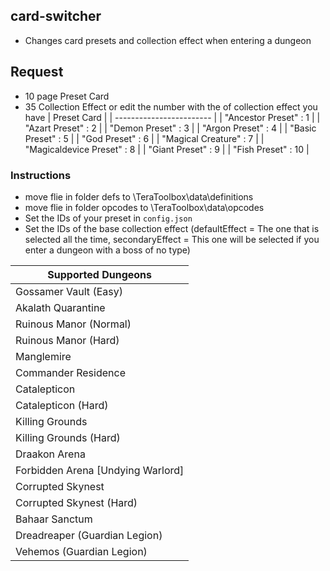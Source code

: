 ## card-switcher
* Changes card presets and collection effect when entering a dungeon

## Request
* 10 page Preset Card
* 35 Collection Effect or edit the number with the of collection effect you have
  | Preset Card |
  | ------------------------ |
  | "Ancestor Preset"      : 1 |
  | "Azart Preset"         : 2 |
  | "Demon Preset"         : 3 |
  | "Argon Preset"         : 4 |
  | "Basic Preset"         : 5 |
  | "God Preset"           : 6 |
  | "Magical Creature"     : 7 |
  | "Magicaldevice Preset" : 8 |
  | "Giant Preset"         : 9 |
  | "Fish Preset"          : 10 |

### Instructions
* move flie in folder defs to \TeraToolbox\data\definitions
* move flie in folder opcodes to \TeraToolbox\data\opcodes
* Set the IDs of your preset in `config.json`
* Set the IDs of the base collection effect (defaultEffect = The one that is selected all the time, secondaryEffect = This one will be selected if you enter a dungeon with a boss of no type)

| Supported Dungeons |
| ------------------------ |
| Gossamer Vault (Easy) |
| Akalath Quarantine |
| Ruinous Manor (Normal) |
| Ruinous Manor (Hard) |
| Manglemire |
| Commander Residence |
| Catalepticon |
| Catalepticon (Hard) |
| Killing Grounds |
| Killing Grounds (Hard) |
| Draakon Arena |
| Forbidden Arena [Undying Warlord] |
| Corrupted Skynest |
| Corrupted Skynest (Hard) |
| Bahaar Sanctum |
| Dreadreaper (Guardian Legion) |
| Vehemos (Guardian Legion) |
